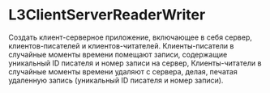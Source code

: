 # L3ClientServerReaderWriter
Создать клиент-серверное приложение, включающее в себя сервер, клиентов-писателей и клиентов-читателей. Клиенты-писатели в случайные моменты времени помещают записи, содержащие уникальный ID писателя и номер записи на сервер, Клиенты-читатели в случайные моменты времени удаляют с сервера, делая, печатая удаленную запись (уникальный ID писателя и номер записи).
